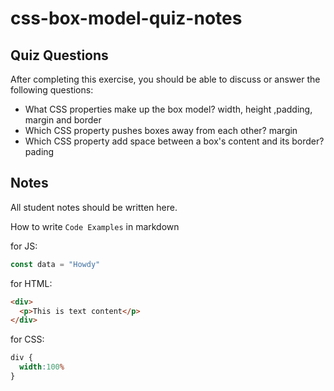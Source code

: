 # css-box-model-quiz-notes

## Quiz Questions

After completing this exercise, you should be able to discuss or answer the following questions:

- What CSS properties make up the box model?
width, height ,padding, margin and border
- Which CSS property pushes boxes away from each other?
margin
- Which CSS property add space between a box's content and its border?
pading

## Notes

All student notes should be written here.


How to write `Code Examples` in markdown

for JS:
```javascript
const data = "Howdy"
```

for HTML:
```html
<div>
  <p>This is text content</p>
</div>
```

for CSS:
```css
div {
  width:100%
}
```
